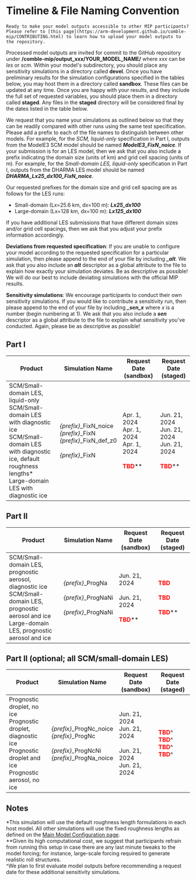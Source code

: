# Timeline & File Naming Convention

```{attention}
Ready to make your model outputs accessible to other MIP participants? Please refer to [this page](https://arm-development.github.io/comble-mip/CONTRIBUTING.html) to learn how to upload your model outputs to the repository.
```

Processed model outputs are invited for commit to the GitHub repository under **/comble-mip/output_xxx/YOUR_MODEL_NAME/** where *xxx* can be *les* or *scm*. Within your model's subdirectory, you should place any sensitivity simulations in a directory called **devel**. Once you have preliminary results for the simulation configurations specified in the tables below, you may host them in a directory called **sandbox**. These files can be updated at any time. Once you are happy with your results, and they include the full set of requested variables, you should place them in a directory called **staged**. Any files in the **staged** directory will be considered final by the dates listed in the table below.

We request that you name your simulations as outlined below so that they can be readily compared with other runs using the same test specification. Please add a prefix to each of the file names to distinguish between other models. For example, for the *SCM, liquid-only* specification in Part I, outputs from the ModelE3 SCM model should be named ***ModelE3_FixN_noice***. If your submission is for an LES model, then we ask that you also include a prefix indicating the domain size (units of km) and grid cell spacing (units of m). For example, for the *Small-domain LES, liquid-only* specification in Part I, outputs from the DHARMA LES model should be named ***DHARMA_Lx25_dx100_FixN_noice***.

Our requested prefixes for the domain size and grid cell spacing are as follows for the LES runs:
* Small-domain (Lx=25.6 km, dx=100 m): ***Lx25_dx100***
* Large-domain (Lx=128 km, dx=100 m): ***Lx125_dx100***

If you have additional LES submissions that have different domain sizes and/or grid cell spacings, then we ask that you adjust your prefix information accordingly.

**Deviations from requested specification**: If you are unable to configure your model according to the requested specification for a particular simulation, then please append to the end of your file by including ***_alt***. We ask that you also include an ***alt*** descriptor as a global attribute to the file to explain how exactly your simulation deviates. Be as descriptive as possible! We will do our best to include deviating simulations with the official MIP results.

**Sensitivity simulations**: We encourage participants to conduct their own sensitivity simulations. If you would like to contribute a sensitivity run, then please append to the end of your file by including ***_sen_x*** where *x* is a number (begin numbering at 1). We ask that you also include a ***sen*** descriptor as a global attribute to the file to explain what sensitivity you've conducted. Again, please be as descriptive as possible!

## Part I
| Product                                                                                                                                                      | Simulation Name                                                                        | Request Date (sandbox)                                                                                    | Request Date (staged)                                                                                    |
|--------------------------------------------------------------------------------------------------------------------------------------------------------------|----------------------------------------------------------------------------------------|---------------------------------------------------------------------------------------------|---------------------------------------------------------------------------------------------|
| SCM/Small-domain LES, liquid-only<br>SCM/Small-domain LES with diagnostic ice<br>SCM/Small-domain LES with diagnostic ice, default roughness lengths*<br>Large-domain LES with diagnostic ice | *{prefix}*_FixN_noice<br>*{prefix}*_FixN<br>*{prefix}*_FixN_def_z0<br><br>*{prefix}*_FixN | Apr. 1, 2024<br>Apr. 1, 2024<br>Apr. 1, 2024<br><br><span style="color:red">**TBD**</span>** | Jun. 21, 2024<br>Jun. 21, 2024<br>Jun. 21, 2024<br><br><span style="color:red">**TBD**</span>** |

## Part II
| Product                                                                                                                                                      | Simulation Name                                                  | Request Date (sandbox)                                                                                    | Request Date (staged)                                                                                    |
|--------------------------------------------------------------------------------------------------------------------------------------------------------------|------------------------------------------------------------------|---------------------------------------------------------------------------|---------------------------------------------------------------------------|
| SCM/Small-domain LES, prognostic aerosol, diagnostic ice<br>SCM/Small-domain LES, prognostic aerosol and ice<br>Large-domain LES, prognostic aerosol and ice | *{prefix}*_ProgNa<br><br>*{prefix}*_ProgNaNi<br><br>*{prefix}*_ProgNaNi | Jun. 21, 2024<br><br>Jun. 21, 2024<br><br><span style="color:red">**TBD**</span>** | <span style="color:red">**TBD**</span>**<br><br><span style="color:red">**TBD**</span>**<br><br><span style="color:red">**TBD**</span>** |

## Part II (optional; all SCM/small-domain LES)
| Product                                                                                                                      | Simulation Name                                                                                | Request Date (sandbox)                                                                                    | Request Date (staged)                                                                                    |
|------------------------------------------------------------------------------------------------------------------------------|------------------------------------------------------------------------------------------------|--------------------------------------------------------------|--------------------------------------------------------------|
| Prognostic droplet, no ice<br>Prognostic droplet, diagnostic ice<br>Prognostic droplet and ice<br>Prognostic aerosol, no ice | *{prefix}*_ProgNc_noice<br>*{prefix}*_ProgNc<br><br>*{prefix}*_ProgNcNi<br>*{prefix}*_ProgNa_noice | Jun. 21, 2024<br>Jun. 21, 2024<br><br>Jun. 21, 2024<br>Jun. 21, 2024 | <span style="color:red">**TBD**</span>^<br><span style="color:red">**TBD**</span>^<br><span style="color:red">**TBD**</span>^<br><span style="color:red">**TBD**</span>^ |

## Notes
*This simulation will use the default roughness length formulations in each host model. All other simulations will use the fixed roughness lengths as defined on the [Main Model Configuration page](https://arm-development.github.io/comble-mip/main_configuration.html).
<br>
**Given its high computational cost, we suggest that participants refrain from running this setup in case there are any last minute tweaks to the model forcing; for instance, large-scale forcing required to generate realistic roll structures.
<br>
^We plan to first evaluate model outputs before recommending a request date for these additional sensitivity simulations.
